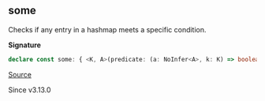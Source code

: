 ## some

Checks if any entry in a hashmap meets a specific condition.

**Signature**

```ts
declare const some: { <K, A>(predicate: (a: NoInfer<A>, k: K) => boolean): (self: HashMap<K, A>) => boolean; <K, A>(self: HashMap<K, A>, predicate: (a: A, k: K) => boolean): boolean; }
```

[Source](https://github.com/Effect-TS/effect/tree/main/packages/effect/src/HashMap.ts#L460)

Since v3.13.0
